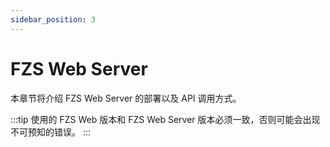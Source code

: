 ```yaml
---
sidebar_position: 3
---
```


# FZS Web Server

本章节将介绍 FZS Web Server 的部署以及 API 调用方式。

:::tip
使用的 FZS Web 版本和 FZS Web Server 版本必须一致，否则可能会出现不可预知的错误。
:::